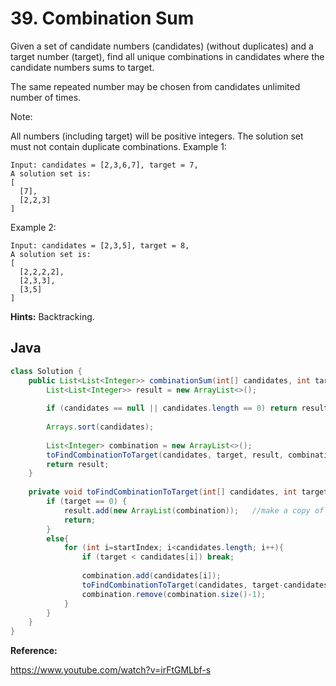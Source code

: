 # 39. Combination Sum

Given a set of candidate numbers (candidates) (without duplicates) and a target number (target), find all unique combinations in candidates where the candidate numbers sums to target.

The same repeated number may be chosen from candidates unlimited number of times.

Note:

All numbers (including target) will be positive integers.
The solution set must not contain duplicate combinations.
Example 1:
```
Input: candidates = [2,3,6,7], target = 7,
A solution set is:
[
  [7],
  [2,2,3]
]
```
Example 2:
```
Input: candidates = [2,3,5], target = 8,
A solution set is:
[
  [2,2,2,2],
  [2,3,3],
  [3,5]
]
```

**Hints:**
Backtracking.

## Java
```java
class Solution {
    public List<List<Integer>> combinationSum(int[] candidates, int target) {
        List<List<Integer>> result = new ArrayList<>();
        
        if (candidates == null || candidates.length == 0) return result;
        
        Arrays.sort(candidates);
        
        List<Integer> combination = new ArrayList<>();
        toFindCombinationToTarget(candidates, target, result, combination, 0);
        return result;
    }
    
    private void toFindCombinationToTarget(int[] candidates, int target, List<List<Integer>> result, List<Integer> combination, int startIndex){
        if (target == 0) {
            result.add(new ArrayList(combination));   //make a copy of combination; if not, it is a reference ro combination and will change.
            return;
        }
        else{
            for (int i=startIndex; i<candidates.length; i++){
                if (target < candidates[i]) break;
                
                combination.add(candidates[i]);
                toFindCombinationToTarget(candidates, target-candidates[i], result, combination, i);
                combination.remove(combination.size()-1);
            }
        }
    }
}
```

**Reference:**

https://www.youtube.com/watch?v=irFtGMLbf-s
